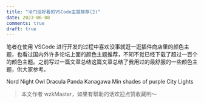 ```yaml
---
title: "冷门但好看的VSCode主题推荐(2)"
date: 2023-06-08
comments: true
draft: true
---
```


笔者在使用 VSCode 进行开发的过程中喜欢没事就逛一逛插件商店里的颜色主题，也看过国内外许多论坛上面的颜色主题推荐，不知不觉已经下载了超过一百个的颜色主题。之前写过一篇文章总结这篇文章总结了我用过的最舒服的一些颜色主题，供大家参考。

Nord
Night Owl
Dracula
Panda
Kanagawa
Min
shades of purple
City Lights

> 本文作者 wzkMaster，如果有帮助的话欢迎点赞收藏哟～

